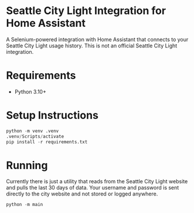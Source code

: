 # Seattle City Light Integration for Home Assistant

A Selenium-powered integration with Home Assistant that connects to your Seattle
City Light usage history. This is not an official Seattle City Light
integration.

# Requirements

* Python 3.10+

# Setup Instructions

```py
python -m venv .venv
.venv/Scripts/activate
pip install -r requirements.txt
```

# Running

Currently there is just a utility that reads from the Seattle City Light website
and pulls the last 30 days of data. Your username and password is sent directly
to the city website and not stored or logged anywhere.

```py
python -m main
```